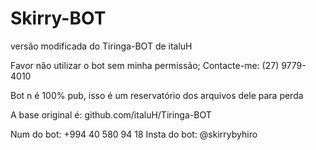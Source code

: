 # Skirry-BOT
versão modificada do Tiringa-BOT de italuH

Favor não utilizar o bot sem minha permissão;
Contacte-me: (27) 9779-4010

Bot n é 100% pub, isso é um reservatório dos arquivos dele para perda


A base original é: github.com/italuH/Tiringa-BOT

Num do bot: +994 40 580 94 18
Insta do bot: @skirrybyhiro
